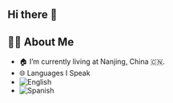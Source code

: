 ## Hi there 👋
## 👨‍💻 About Me
- 🏠 I’m currently living at Nanjing, China 🇨🇳.
- 🌐 Languages I Speak
- ![English](https://img.shields.io/badge/English-000000?style=flat&logo=language&logoColor=FFFFFF) 
- ![Spanish](https://img.shields.io/badge/Spanish-000000?style=flat&logo=language&logoColor=FFFFFF)
<!--
**carmencitaqiu/carmencitaqiu** is a ✨ _special_ ✨ repository because its `README.md` (this file) appears on your GitHub profile.

Here are some ideas to get you started:

- 🔭 I’m currently working on ...
- 🌱 I’m currently learning ...
- 👯 I’m looking to collaborate on ...
- 🤔 I’m looking for help with ...
- 💬 Ask me about ...
- 📫 How to reach me: ...
- 😄 Pronouns: ...
- ⚡ Fun fact: ...
-->
